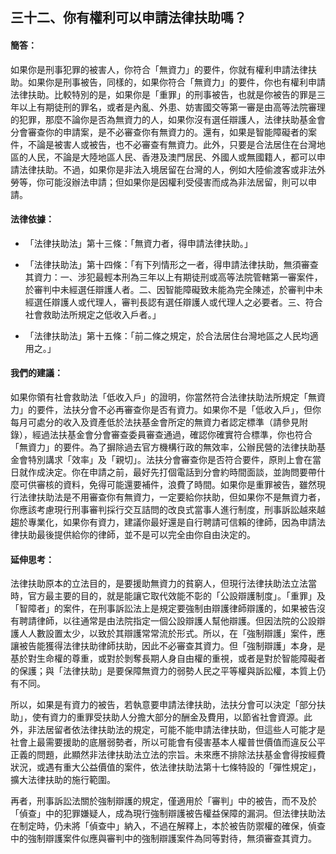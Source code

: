 ## 三十二、你有權利可以申請法律扶助嗎？

#### 簡答：

如果你是刑事犯罪的被害人，你符合「無資力」的要件，你就有權利申請法律扶助。如果你是刑事被告，同樣的，如果你符合「無資力」的要件，你也有權利申請法律扶助。比較特別的是，如果你是「重罪」的刑事被告，也就是你被告的罪是三年以上有期徒刑的罪名，或者是內亂、外患、妨害國交等第一審是由高等法院審理的犯罪，那麼不論你是否為無資力的人，如果你沒有選任辯護人，法律扶助基金會分會審查你的申請案，是不必審查你有無資力的。還有，如果是智能障礙者的案件，不論是被害人或被告，也不必審查有無資力。此外，只要是合法居住在台灣地區的人民，不論是大陸地區人民、香港及澳門居民、外國人或無國籍人，都可以申請法律扶助。不過，如果你是非法入境居留在台灣的人，例如大陸偷渡客或非法外勞等，你可能沒辦法申請；但如果你是因權利受侵害而成為非法居留，則可以申請。

#### 法律依據：

* 「法律扶助法」第十三條：「無資力者，得申請法律扶助。」

* 「法律扶助法」第十四條：「有下列情形之一者，得申請法律扶助，無須審查其資力：一、涉犯最輕本刑為三年以上有期徒刑或高等法院管轄第一審案件，於審判中未經選任辯護人者。二、因智能障礙致未能為完全陳述，於審判中未經選任辯護人或代理人，審判長認有選任辯護人或代理人之必要者。三、符合社會救助法所規定之低收入戶者。」

* 「法律扶助法」第十五條：「前二條之規定，於合法居住台灣地區之人民均適用之。」

#### 我們的建議：

如果你領有社會救助法「低收入戶」的證明，你當然符合法律扶助法所規定「無資力」的要件，法扶分會不必再審查你是否有資力。如果你不是「低收入戶」，但你每月可處分的收入及資產低於法扶基金會所定的無資力者認定標準（請參見附錄），經過法扶基金會分會審查委員審查通過，確認你確實符合標準，你也符合「無資力」的要件。為了摒除過去官方機構行政的無效率，公辦民營的法律扶助基金會特別講求「效率」及「親切」。法扶分會審查你是否符合要件，原則上會在當日就作成決定。你在申請之前，最好先打個電話到分會約時間面談，並詢問要帶什麼可供審核的資料，免得可能還要補件，浪費了時間。如果你是重罪被告，雖然現行法律扶助法是不用審查你有無資力，一定要給你扶助，但如果你不是無資力者，你應該考慮現行刑事審判採行交互詰問的改良式當事人進行制度，刑事訴訟越來越趨於專業化，如果你有資力，建議你最好還是自行聘請可信賴的律師，因為申請法律扶助最後提供給你的律師，並不是可以完全由你自由決定的。

#### 延伸思考：

法律扶助原本的立法目的，是要援助無資力的貧窮人，但現行法律扶助法立法當時，官方最主要的目的，就是能讓它取代效能不彰的「公設辯護制度」。「重罪」及「智障者」的案件，在刑事訴訟法上是規定要強制由辯護律師辯護的，如果被告沒有聘請律師，以往通常是由法院指定一個公設辯護人幫他辯護。但因法院的公設辯護人人數設置太少，以致於其辯護常常流於形式。所以，在「強制辯護」案件，應讓被告能獲得法律扶助律師扶助，因此不必審查其資力。但「強制辯護」本身，是基於對生命權的尊重，或對於剝奪長期人身自由權的重視，或者是對於智能障礙者的保護；與「法律扶助」是要保障無資力的弱勢人民之平等權與訴訟權，本質上仍有不同。

所以，如果是有資力的被告，若執意要申請法律扶助，法扶分會可以決定「部分扶助」，使有資力的重罪受扶助人分擔大部分的酬金及費用，以節省社會資源。此外，非法居留者依法律扶助法的規定，可能不能申請法律扶助，但這些人可能才是社會上最需要援助的底層弱勢者，所以可能會有侵害基本人權普世價值而違反公平正義的問題，此顯然非法律扶助法立法的宗旨。未來應不排除法扶基金會得按經費狀況，或遇有重大公益價值的案件，依法律扶助法第十七條特設的「彈性規定」，擴大法律扶助的施行範圍。

再者，刑事訴訟法關於強制辯護的規定，僅適用於「審判」中的被告，而不及於「偵查」中的犯罪嫌疑人，成為現行強制辯護被告權益保障的漏洞。但法律扶助法在制定時，仍未將「偵查中」納入，不過在解釋上，本於被告防禦權的確保，偵查中的強制辯護案件似應與審判中的強制辯護案件為同等對待，無須審查其資力。
